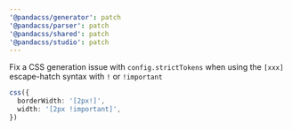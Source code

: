 ```yaml
---
'@pandacss/generator': patch
'@pandacss/parser': patch
'@pandacss/shared': patch
'@pandacss/studio': patch
---
```


Fix a CSS generation issue with `config.strictTokens` when using the `[xxx]` escape-hatch syntax with `!` or
`!important`

```ts
css({
  borderWidth: '[2px!]',
  width: '[2px !important]',
})
```
